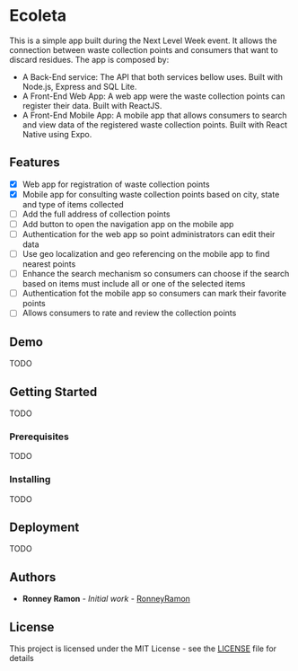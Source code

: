 # Ecoleta

This is a simple app built during the Next Level Week event. It allows the connection between waste collection points and consumers that want to discard residues. The app is composed by:

- A Back-End service: The API that both services bellow uses. Built with Node.js, Express and SQL Lite.
- A Front-End Web App: A web app were the waste collection points can register their data. Built with ReactJS.
- A Front-End Mobile App: A mobile app that allows consumers to search and view data of the registered waste collection points. Built with React Native using Expo.

## Features

- [X] Web app for registration of waste collection points
- [X] Mobile app for consulting waste collection points based on city, state and type of items collected
- [ ] Add the full address of collection points
- [ ] Add button to open the navigation app on the mobile app
- [ ] Authentication for the web app so point administrators can edit their data
- [ ] Use geo localization and geo referencing on the mobile app to find nearest points
- [ ] Enhance the search mechanism so consumers can choose if the search based on items must include all or one of the selected items
- [ ] Authentication fot the mobile app so consumers can mark their favorite points
- [ ] Allows consumers to rate and review the collection points

## Demo

TODO

## Getting Started

TODO

### Prerequisites

TODO

### Installing

TODO

## Deployment

TODO

## Authors

* **Ronney Ramon** - *Initial work* - [RonneyRamon](https://github.com/ronneyramon)

## License

This project is licensed under the MIT License - see the [LICENSE](LICENSE) file for details